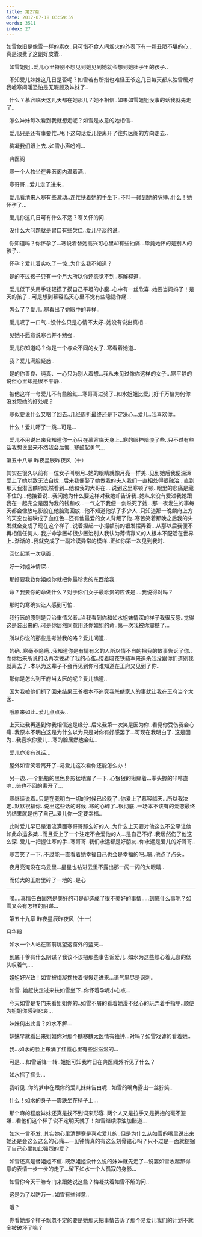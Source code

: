 ```yaml
---
title: 第27章
date: 2017-07-18 03:59:59
words: 3511
index: 27
---
```

<!-- deleteAbove -->


如雪依旧是像雪一样的素衣..只可惜不食人间烟火的外表下有一颗丑陋不堪的心...真是浪费了这副好皮囊..





  如雪姐姐..爱儿心里特别不想见到她见到她就会想到她肚子里的孩子..





  不知爱儿妹妹这几日是否呢？如雪若有所指也难怪王爷这几日每天都来胜雪居对我嘘寒问暖恐怕是无暇顾及妹妹了..





  什么？慕容临天这几天都在她那儿？她不相信..如果如雪姐姐没事的话我就先走了..





  怎么妹妹每次看到我就想走呢？如雪是故意的她相信..





  爱儿只是还有事要忙..甩下这句话爱儿便离开了往典医阁的方向走去..





  梅凝我们跟上去..如雪小声吩咐...





  典医阁





  寒一个人独坐在典医阁内温着酒..





  寒哥哥...爱儿走了进来..





  爱儿看清来人寒有些激动..连忙扶着她的手坐下..不料一碰到她的脉搏..什么！她怀孕了...





  爱儿你这几日可有什么不适？寒关怀的问..





  没什么大问题就是胃口有些欠佳..爱儿平淡的说..





  你知道吗？你怀孕了...寒说着替她高兴可心里却有些抽痛...毕竟她怀的是别人的孩子..





  怀孕？爱儿着实吃了一惊..为什么我不知道？





  是的不过孩子只有一个月大所以你还感觉不到..寒解释道..





  爱儿低下头用手轻轻摸了摸自己平坦的小腹..心中有一丝欣喜..她要当妈妈了！是天的孩子...可是想到慕容临天心里不觉有些隐隐作痛...





  怎么了？爱儿..寒看出了她眼中的异样..





  爱儿叹了一口气...没什么只是心情不太好..她没有说出真相...





  见她不愿意说寒也并不勉强..





  爱儿你知道吗？你是一个与众不同的女子..寒看着她道..





  我？爱儿满脸疑惑..





  是的你善良、纯真、一心只为别人着想...我从未见过像你这样的女子...寒平静的说但心里却是很不平静..





  被他这样一夸爱儿不有些脸红...寒哥哥过奖了..如水姐姐比爱儿好千万倍为何你没发现她的好处呢？





  寒似要说什么又咽了回去..几经周折最终还是下定决心...爱儿..我喜欢你..





  什么！爱儿吓了一跳...可是...





  爱儿不用说出来我知道你一心只在慕容临天身上..寒的眼神暗淡了些..只不过有些话我想说出来不然我会后悔...寒鼓起勇气...





第五十八章 昨夜星辰昨夜风（十）



其实在很久以前有一位女子叫明月..她的眼睛就像月亮一样美..见到她后我便深深爱上了她以致无法自拔...后来我便娶了她做我的夫人我们一直相处得很融洽...直到那天我潜回麟府既然看到...他和我的大哥在....说到这里寒顿了顿..眼里的悲痛是藏不住的...他接着说...我问她为什么要这样对我她却告诉我..她从来没有爱过我她跟我在一起完全是因为我的钱和权...一气之下我便一剑杀死了她...那一夜发生的事每天都会像放电影般在他脑海回放...他不知道他杀了多少人..只知道那一晚麟府上方的天空也被映成了血红色...还有他最爱的女人背叛了他..寒苦笑着那晚之后我的头发就全变成了现在这个样子..说着捏起一小撮额前的银发摆弄着...从那以后我便不再相信任何人..我拼命学医却很少医治别人我认为薄情寡义的人根本不配活在世界上..渐渐的..我就变成了一副冷漠异常的模样..正如你第一次见到我时..





  回忆起第一次见面..





  好一对姐妹情深..





  那好要我救你姐姐你就把你最珍贵的东西给我..





  命？我要你的命做什么？对于你们女子最珍贵的应该是....我说得对吗？





  那时的寒确实让人感到可怕..





  我行医的原则是只治重情义者..当我看到你和如水姐妹情深的样子我很反感..觉得这是装出来的..可是你居然同意用还你姐姐的命..第一次我被你震撼了...





  所以你说的那些是考验我的咯？爱儿问道..





  的确..寒毫不隐瞒..我知道你是有情有义的人所以情不自的把我的故事告诉了你..而你后来所说的话再次拨动了我的心弦..接着暗夜铁骑军来追杀我没跟你们道别我就离去了..本以为这辈子不会再见到你可谁知道在王府又见到了你..





  那你是怎么到王府当太医的呢？爱儿插道..





  因为我被他们抓了回来结果王爷根本不追究我杀麟家人的事就让我在王府当个太医..





  哦原来如此..爱儿点点头..





  上天让我再遇到你我相信这是缘分..后来我第一次笑是因为你..看见你受伤我会心痛..我原本不明白这是为什么以为只是对你有好感罢了...可现在我明白了..这是因为...我喜欢你爱儿...寒的脸居然也会红..





  爱儿亦没有说话...





  屋外如雪笑着离开了..易爱儿这次看你还能怎么办！





  另一边..一个魁梧的黑色身影猛地震了一下..心狠狠的揪痛着...拳头握的咔咔直响...头也不回的离开了...





  寒继续说着..只是在我明白一切的时候已经晚了..你爱上了慕容临天...所以我决定..默默祝福你..说出这些话的时候..寒的心碎了..很彻底..一场本不该有的爱恋最终的结果就是伤了自己..爱儿你一定要幸福..





  此时爱儿早已是泪流满面寒哥哥那么好的人..为什么上天要对他这么不公平让他如此命运多桀...而且爱上了一个注定不会爱他的人...是自己不好..我居然伤了他这么深..爱儿一把握住寒的手..寒哥哥..我们永远都是好朋友..你永远是爱儿的好哥哥..





  寒苦笑了一下..不过能一直看着她幸福自己也会是幸福的吧..嗯..他点了点头..





  夜月亮淹没在乌云里...星星也钻进云里不露出那一闪一闪的大眼睛..





  而偌大的王府里碎了一地的..是心



********************************************************************************





  唉....真情告白固然是美好的可是却造成了很不美好的事情.....到底什么事呢？如雪又会有怎样的阴谋...

  第五十九章 昨夜星辰昨夜风（十一）



月华殿





  如水一个人站在窗前眺望这窗外的蓝天...





  到底干爹有什么阴谋？我该不该把那些事告诉爱儿..如水为这些烦心着无奈的低头叹着气....





  姐姐好兴致！如雪被梅凝搀扶着慢慢走进来...语气里尽是讽刺..





  如雪..她赶快走过来扶如雪坐下..你怀着孕呢小心点...





  今天如雪是专门来看姐姐你的..如雪不屑的看着她漫不经心的玩弄着手指甲..顺便为姐姐你感到悲哀...





  妹妹何出此言？如水不解...





  妹妹早就看出来姐姐你对那个麟寒麟太医情有独钟...对吗？如雪戏谑的看着她..





  我...如水的脸上布满了红霞心里有些甜滋滋的...





  可是....如雪话锋一转..姐姐可知我昨日在典医阁外听见了什么？





  如水摇了摇头...





  我听见..你的梦中在跟你的爱儿妹妹告白呢...如雪的嘴角露出一丝狞笑..





  什么！如水的身子一震跌坐在椅子上...





  那个麻的程度妹妹还真是找不到词来形容..两个人又是拉手又是拥抱的毫不避嫌...看他们这个样子说不定明天就了！如雪继续添油加醋道...





  如水一言不发..其实她心里清楚寒是喜欢爱儿的..但是为什么从如雪的嘴里说出来她还是会这么这么的心痛...一见钟情真的有这么刻骨铭心吗？只不过是一面就挖掘了自己心里如此强烈的爱？





  如雪还真是替姐姐不值..既然姐姐没什么说的妹妹就先走了...说罢如雪收起那得意的表情一步一步的走了...留下如水一个人孤寂的身影...





  如雪你今天干嘛专门来跟她说这些？梅凝扶着如雪不解的问..





  这是为了以防万一..如雪有些得意..





  哦？





  你看她那个样子飘忽不定的要是她那天把事情告诉了那个易爱儿我们的计划不就全被破坏了嘛？

　
